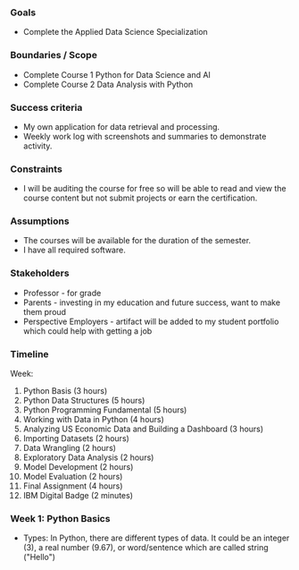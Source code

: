 ### Goals

-   Complete the Applied Data Science Specialization 

### Boundaries / Scope

-   Complete Course 1 Python for Data Science and AI
-   Complete Course 2 Data Analysis with Python

### Success criteria

-   My own application for data retrieval and processing.
-   Weekly work log with screenshots and summaries to demonstrate activity.

### Constraints

-   I will be auditing the course for free so will be able to read and view the course content but not submit projects or earn the certification.

### Assumptions

-   The courses will be available for the duration of the semester.
-   I have all required software.

### Stakeholders

-   Professor - for grade
-   Parents - investing in my education and future success, want to make them proud
-   Perspective Employers - artifact will be added to my student portfolio which could help with getting a job

### Timeline

Week:

1. Python Basis (3 hours)
2. Python Data Structures (5 hours)
3. Python Programming Fundamental (5 hours)
4. Working with Data in Python (4 hours)
5. Analyzing US Economic Data and Building a Dashboard (3 hours)
6. Importing Datasets (2 hours)
7. Data Wrangling (2 hours)
8. Exploratory Data Analysis (2 hours)
9. Model Development (2 hours)
10. Model Evaluation (2 hours)
11. Final Assignment (4 hours)
12. IBM Digital Badge (2 minutes) 
### Week 1: Python Basics
- Types: In Python, there are different types of data. It could be an integer (3), a real number (9.67), or word/sentence which are called string ("Hello")

